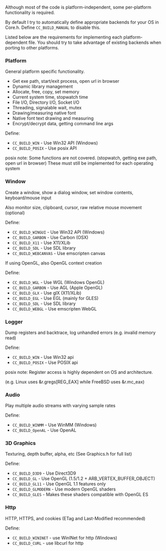 Although most of the code is platform-independent, some per-platform functionality is required.

By default I try to automatically define appropriate backends for your OS in Core.h. Define ```CC_BUILD_MANUAL``` to disable this.

Listed below are the requirements for implementing each platform-dependent file.
You should try to take advantage of existing backends when porting to other platforms.

### Platform
General platform specific functionality.

- Get exe path, start/exit process, open url in browser
- Dynamic library management
- Allocate, free, copy, set memory
- Current system time, stopwatch time
- File I/O, Directory I/O, Socket I/O
- Threading, signalable wait, mutex
- Drawing/measuring native font
- Native font text drawing and measuring
- Encrypt/decrypt data, getting command line args

Define:
- ```CC_BUILD_WIN``` - Use Win32 API (Windows)
- ```CC_BUILD_POSIX``` - Use posix API

posix note: Some functions are not covered. (stopwatch, getting exe path, open url in browser)
These must still be implemented for each operating system

### Window
Create a window, show a dialog window, set window contents, keyboard/mouse input

Also monitor size, clipboard, cursor, raw relative mouse movement (optional)

Define:
- ```CC_BUILD_WINGUI``` - Use Win32 API (Windows)
- ```CC_BUILD_GARBON``` - Use Carbon (OSX)
- ```CC_BUILD_X11``` - Use X11/XLib
- ```CC_BUILD_SDL``` - Use SDL library
- ```CC_BUILD_WEBCANVAS``` - Use emscripten canvas

If using OpenGL, also OpenGL context creation

Define:
- ```CC_BUILD_WGL``` - Use WGL (Windows OpenGL)
- ```CC_BUILD_GARBON``` - Use AGL (Apple OpenGL)
- ```CC_BUILD_GLX``` - Use glX (X11/XLib)
- ```CC_BUILD_EGL``` - Use EGL (mainly for GLES)
- ```CC_BUILD_SDL``` - Use SDL library
- ```CC_BUILD_WEBGL``` - Use emscripten WebGL

### Logger
Dump registers and backtrace, log unhandled errors (e.g. invalid memory read)

Define:
- ```CC_BUILD_WIN``` - Use Win32 api
- ```CC_BUILD_POSIX``` - Use POSIX api

posix note: Register access is highly dependent on OS and architecture.

(e.g. Linux uses &r.gregs[REG_EAX] while FreeBSD uses &r.mc_eax)

### Audio
Play multiple audio streams with varying sample rates

Define:
- ```CC_BUILD_WINMM``` - Use WinMM (Windows)
- ```CC_BUILD_OpenAL``` - Use OpenAL

### 3D Graphics
Texturing, depth buffer, alpha, etc (See Graphics.h for full list)

Define:
- ```CC_BUILD_D3D9``` - Use Direct3D9
- ```CC_BUILD_GL``` - Use OpenGL (1.5/1.2 + ARB_VERTEX_BUFFER_OBJECT)
- ```CC_BUILD_GL11``` - Use OpenGL 1.1 features only
- ```CC_BUILD_GLMODERN``` - Use modern OpenGL shaders
- ```CC_BUILD_GLES``` - Makes these shaders compatible with OpenGL ES

### Http
HTTP, HTTPS, and cookies (ETag and Last-Modified recommended)

Define:
- ```CC_BUILD_WININET``` - use WinINet for http (Windows)
- ```CC_BUILD_CURL``` - use libcurl for http
